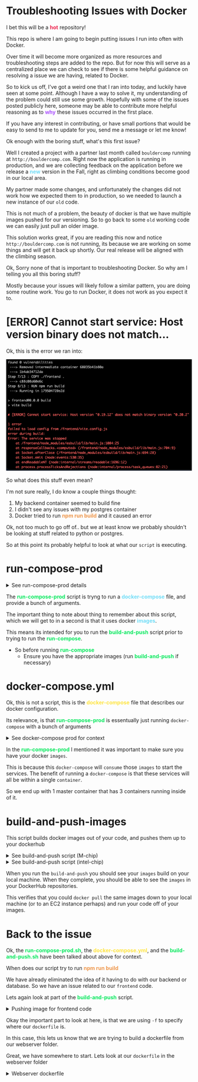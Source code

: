 <style>
.highlight-light-purple {
color: #BF9ACA;
font-weight: bold;
}
.highlight-purple {
color: #AB52FF;
font-weight: bold;
}
.highlight-yellow {
color: #FEE440;
font-weight: bold;
}
.highlight-orange {
color: #EE964B;
font-weight: bold;  
}
.highlight-green {
color: #09E85E;
font-weight: bold;
}
.highlight-skyblue {
color: #72DDF7;
font-weight: bold;
}
.highlight-grey {
color: #D3D3D3;
font-weight: bold;
}
.highlight-red {
    color: #ED254E;
    font-weight: bold
}

</style>

# Troubleshooting Issues with Docker



I bet this will be a <strong class="highlight-red">hot</strong> repository!


This repo is where I am going to begin putting issues I run into often with Docker.

Over time it will become more organized as more resources and troubleshooting steps are added to the repo. But for now this will serve as a centralized place we can check to see if there is some helpful guidance on resolving a issue we are having, related to Docker.




So to kick us off, I've got a weird one that I ran into today, and luckily have seen at some point. Although I have a way to solve it, my understanding of the problem could still use some growth. Hopefully with some of the issues posted publicly here, someone may be able to contribute more helpful reasoning as to <strong class="highlight-purple">why</strong> these issues occurred in the first place.

If you have any interest in contributing, or have small portions that would be easy to send to me to update for you, send me a message or let me know!


Ok enough with the boring stuff, what's this first issue?


Well I created a project with a partner last month called `bouldercomp` running at `http://bouldercomp.com`. Right now the application is running in production, and we are collecting feedback on the application before we release a <strong class="highlight-skyblue">new</strong> version in the Fall, right as climbing conditions become good in our local area.

My partner made some changes, and unfortunately the changes did not work how we expected them to in production, so we needed to launch a new instance of our `old` code.

This is not much of a problem, the beauty of docker is that we have multiple images pushed for our versioning. So to go back to some `old` working code we can easily just pull an older image.



This solution works great, if you are reading this now and notice `http://bouldercomp.com` is not running, its because we are working on some things and will get it back up shortly. Our real release will be aligned with the climbing season.

Ok, Sorry none of that is important to troubleshooting Docker. So why am I telling you all this boring stuff?

Mostly because your issues will likely follow a similar pattern, you are doing some routine work. You go to run Docker, it does not work as you expect it to.


# [ERROR] Cannot start service: Host version binary does not match...


Ok, this is the error we ran into:

![Terminal Output](images/terminal-error1.png)



So what does this stuff even mean?

I'm not sure really, I do know a couple things thought:
1. My backend container seemed to build fine
2. I didn't see any issues with my postgres container
3. Docker tried to run <strong class="highlight-orange">npm run build</strong> and it caused an error


Ok, not too much to go off of.. but we at least know we probably shouldn't be looking at stuff related to python or postgres.

So at this point its probably helpful to look at what our `script` is executing.


# run-compose-prod

<details>
<summary>See run-compose-prod details</summary>

```


#!/bin/sh

# The Dockerhub account where the images are stored


# These environment variables come from command line arguments.
# They are consumed by the docker-compose file.

#####################################
export POSTGRES_DB=boulder_comp
export POSTGRES_USER=postgres
export PRODUCTION=true
#####################################

## Less sensitive variables above

## Sensitive variables that should be injected and shared with no one

#################################
#################################
export DOCKERHUB_UNAME=$1
export NEW_VERSION=$2
export HOST=$3

export DB_PASS=$4

export EMAIL=$5
export GMAIL_APP_PASSWORD=$6

export AWS_ACCESS_KEY_ID=$7
export AWS_SECRET_ACCESS_KEY=$8
export BUCKET_NAME=$9
#################################
#################################


COMPOSE_DOCKER_CLI_BUILD=0 DOCKER_BUILDKIT=0 docker-compose -f docker-compose.prod.yml build --no-cache
docker-compose -f docker-compose.prod.yml up -d

# make sure the postgres container is ready, then run migrations
sleep 10 
docker exec boulder_comp-api-1 python /src/manage.py makemigrations 
docker exec boulder_comp-api-1 python /src/manage.py migrate


```

</details>


The <strong class="highlight-green">run-compose-prod</strong> script is tryng to run a <strong class="highlight-skyblue">docker-compose</strong> file, and provide a bunch of arguments.

The important thing to note about thing to remember about this script, which we will get to in a second is that it uses docker <strong class="highlight-skyblue">images</strong>.

This means its intended for you to run the <strong class="highlight-green">build-and-push</strong> script prior to trying to run the <strong class="highlight-green">run-compose</strong>.

- So before running <strong class="highlight-green">run-compose</strong>
    - Ensure you have the appropriate images (run <strong class="highlight-green">build-and-push</strong> if necessary)




# docker-compose.yml 

Ok, this is not a script, this is the <strong class="highlight-yellow">docker-compose</strong> file that describes our docker configuration.

Its relevance, is that <strong class="highlight-green">run-compose-prod</strong> is essentually just running `docker-compose` with a bunch of arguments

<details>
<summary>See docker-compose prod for context</summary>

```

#########################################
# The "production" compose file builds 
# on your EC2 instance
#########################################

version: "3"
services:
  api:
    image: $DOCKERHUB_UNAME/boulder_comp_api-prod:$NEW_VERSION 
    environment:
      - PRODUCTION=$PRODUCTION
      - DB_PASS=$DB_PASS
      - EMAIL=$EMAIL
      - GMAIL_APP_PASSWORD=$GMAIL_APP_PASSWORD
      - HOST=$HOST
      - AWS_ACCESS_KEY_ID=$AWS_ACCESS_KEY_ID
      - AWS_SECRET_ACCESS_KEY=$AWS_SECRET_ACCESS_KEY
      - BUCKET_NAME=$BUCKET_NAME
    depends_on:
      - db
  nginx:
    image: $DOCKERHUB_UNAME/boulder_comp_webserver-prod:$NEW_VERSION
    restart: always
    ports:
      - "80:80"
  db:
    image: postgres:15
    volumes:
      - postgres_data:/var/lib/postgresql/data/
    environment:
      - POSTGRES_DB=$POSTGRES_DB
      - POSTGRES_USER=$POSTGRES_USER
      - POSTGRES_PASSWORD=$DB_PASS

volumes:
  postgres_data:


```


Theres a lot of stuff in here that we don't really need to worry about. A <strong class="highlight-yellow">docker-compose</strong> file, needs to `describe` a configuration setup.

- So what are we `describing` here?
    - We have a service `api` that will use an `image` we are giving it
    - We have a service `nginx` that will use an `image` we are giving it 
    - We have a service `db` that we will use an `image`
    - Our service `api` should wait for service `db` to start
    - We want a volume `postgres_data` associated with our `db` service

Ok it seems like a lot if we list it out. But what if we just said "I want to launch my frontend, backend, and database in their own containers"?

That, for the most part is what we are describing here.


</details>


In the <strong class="highlight-green">run-compose-prod</strong> I mentioned it was important to make sure you have your docker `images`.

This is because this `docker-compose` will `consume` those `images` to start the services. The benefit of running a `docker-compose` is that these services will all be within a single `container`.

So we end up with 1 master container that has 3 containers running inside of it.


# build-and-push-images

This script builds docker images out of your code, and pushes them up to your dockerhub

<details>
<summary>See build-and-push script (M-chip)</summary>

```

#!/bin/bash

##############################
# This builds and pushes both the nginx/React image
# and the DRF one.  
#
# The nginx/React image gets built with an environment variable
# that sets the url of the DRF backend REACT_APP_BASE_URL.  Once you
# know the IP address of your EC2 instance, you would pass that in
# instead of localhost
##############################


DOCKERHUB_UNAME=successphil


BASE_URL=$1
NEW_VERSION=$2
# DOCKERHUB_UNAME=$3

############################################################

# Command if building images on a mac with an M chip
############################################################
####################### Build Webserver ####################

docker buildx build --platform=linux/amd64 --build-arg VITE_BASE_URL=$BASE_URL -t $DOCKERHUB_UNAME/boulder_comp_webserver-prod:$NEW_VERSION -f webserver/Dockerfile . --no-cache

docker push $DOCKERHUB_UNAME/boulder_comp_webserver-prod:$NEW_VERSION

############################################################

######################## Build API #########################


docker buildx build --platform=linux/amd64 -t $DOCKERHUB_UNAME/boulder_comp_api-prod:$NEW_VERSION -f backend/Dockerfile ./backend --no-cache

docker push $DOCKERHUB_UNAME/boulder_comp_api-prod:$NEW_VERSION

```

</details>



<details>
<summary>See build-and-push script (intel-chip)</summary>


```

###############################################################
###############################################################
####################### Build WebServer #######################
###############################################################
###############################################################


# docker build --build-arg VITE_BASE_URL=$BASE_URL -t $DOCKERHUB_UNAME/boulder_comp_webserver-prod:$NEW_VERSION -f webserver/Dockerfile . --no-cache

# docker push $DOCKERHUB_UNAME/boulder_comp_webserver-prod:$NEW_VERSION

###############################################################
###############################################################
######################## Build API ############################
###############################################################
###############################################################

# docker build -t $DOCKERHUB_UNAME/boulder_comp_api-prod:$NEW_VERSION -f backend/Dockerfile ./backend --no-cache

# docker push $DOCKERHUB_UNAME/boulder_comp_api-prod:$NEW_VERSION

###############################################################
###############################################################

```
</details>

When you run the `build-and-push` you should see your `images` build on your local machine. When they complete, you should be able to see the `images` in your DockerHub repositories.

This verifies that you could `docker pull` the same images down to your local machine (or to an EC2 instance perhaps) and run your code off of your images.


# Back to the issue

Ok, the <strong class="highlight-green">run-compose-prod.sh</strong>, the <strong class="highlight-yellow">docker-compose.yml</strong>, and the <strong class="highlight-green">build-and-push.sh</strong> have been talked about above for context. 

When does our script try to run <strong class="highlight-orange">npm run build</strong>

We have already eliminated the idea of it having to do with our backend or database. So we have an issue related to our `frontend` code.


Lets again look at part of the <strong class="highlight-green">build-and-push</strong> script.

<details>
<summary>Pushing image for frontend code</summary>

```
docker buildx build --platform=linux/amd64 --build-arg VITE_BASE_URL=$BASE_URL -t $DOCKERHUB_UNAME/boulder_comp_webserver-prod:$NEW_VERSION -f webserver/Dockerfile . --no-cache

docker push $DOCKERHUB_UNAME/boulder_comp_webserver-prod:$NEW_VERSION
```

</details>

Okay the important part to look at here, is that we are using `-f` to specify where our `dockerfile` is.

In this case, this lets us know that we are trying to build a dockerfile from our webserver folder.


Great, we have somewhere to start. Lets look at our `dockerfile` in the webserver folder

<details>
<summary>Webserver dockerfile</summary>

```

###########################
# This is a "builder" pattern in Docker.
# We need to process our React code into static files that we can serve (npm run build).
# You could also skip this part and just run "npm run build" and copy over the output manually like some kind of barbarian
###########################

FROM node:20 as builder

WORKDIR /frontend

# These two lines will allow us to pass in an environment
# variable when the image is *built* (not run).  For local
# development, localhost; for production, your EC2's IP address
ARG VITE_BASE_URL=localhost:8000
ENV VITE_BASE_URL=$VITE_BASE_URL

COPY ./frontend/package.json .
RUN npm install && npm update
COPY ./frontend .
RUN npm run build

###########################
# This is the final image we want.
#  First, it copies over a config file which basically says:
# "if any requests come in whose uri starts with /api/,
# then hand them off to the gunicorn (Django) server, 
# otherwise, serve up the React static files."
# Second, it copies over the React static files to the place
# where nginx expects them to be.
###########################
FROM nginx:alpine

COPY ./webserver/default.conf /etc/nginx/conf.d/default.conf
COPY ./webserver/nginx.conf /etc/nginx

COPY --from=builder /frontend/dist /usr/share/nginx/html

```

# Webserver Image

Okay, theres a good bit going on here, and we have an issue that could be related to something here, so we are gonna look at the image a bit more.

First lets just describe what it looks like we want:

1. Build a Node Image
2. Cd into my frontend folder
3. Copy my package json
4. RUN `npm install` and `npm update`
5. Copy my front end folder
6. RUN `npm run build`
7. Run npm build
8. Build a nginx Image
9. Copy my nginx configuration to where nginx expects configuration files to be
10. Copy my additional nginx configuration to where nginx expects configuration files to be
11. Copy my frontend/dist into usr/share/nginx/html (a place where nginx expects html files to be)


Yikes! Thats a lot of steps, but remember we know a few things. We ran into this issue because when our container tried to run `npm run build` we got some weird error.


So what does our webserver image actually do?

If we look at the tasks we are trying to describe, it looks like we want to copy some files into some specific locations so that `nginx` can properly use the files.

If you look at the end of our script, those last lines help make our goal clear.

You might be thinking, but my frontend does not have a `dist` folder..

That is likely because you have not ran `npm run build`, we typically run our development servers with `npm run dev`



So these are just some node related things, which I have either figured out or learned over time.

When you have a node project (even an empty directory) and run a `node package manager` command like `npm install`

Node will generate some things for you.

Almost immediately you should generate at least a `package.json` and a `node_modules` folder.

While I don't know much about these things, `package.json` is what keeps track of your dependencies. I tend to think of node_modules as being similar to my python venv, and package.json being similar to a `requirements.txt` file.

When you `npm install` libraries and dependencies for your project, node updates your package json and node_modules appropriately.

When you run `npm run build` You should generate a `dist` folder. This is the code that actually runs in production.


So getting back to our troubleshooting, the first thing I tried was running `npm run build` locally.


Sure enough, it generated a dist folder for me. This step isn't necessary, but lets say I really want to run the code, it doesn't make feel good enough that I can generate it locally just fine.

<details>
<summary>Updating docker image to Run front end code directly</summary>

```
###########################
# This is a "builder" pattern in Docker.
# We need to process our React code into static files that we can serve (npm run build).
# You could also skip this part and just run "npm run build" and copy over the output manually like some kind of barbarian
###########################

FROM node:20 as builder

WORKDIR /frontend

# These two lines will allow us to pass in an environment
# variable when the image is *built* (not run).  For local
# development, localhost; for production, your EC2's IP address
ARG VITE_BASE_URL=localhost:8000
ENV VITE_BASE_URL=$VITE_BASE_URL


###########################
# This is the final image we want.
#  First, it copies over a config file which basically says:
# "if any requests come in whose uri starts with /api/,
# then hand them off to the gunicorn (Django) server, 
# otherwise, serve up the React static files."
# Second, it copies over the React static files to the place
# where nginx expects them to be.
###########################
FROM nginx:alpine

COPY ./webserver/default.conf /etc/nginx/conf.d/default.conf
COPY ./webserver/nginx.conf /etc/nginx

COPY --from=builder /frontend/dist /usr/share/nginx/html

```

We removed these lines, because by running `npm run build` locally, we already have a frontend/dist folder
```
COPY ./frontend/package.json .
RUN npm install && npm update
COPY ./frontend .
RUN npm run build
```

Remember what we are trying to do is just copy our html files, into a place where nginx knows what to do with html files


If for some reason, you can generate your codes `dist` folder locally, but cannot actually get the container to build, you probably have a problem somewhere in your code.

But if in my case, you can generate your `dist` locally, but now have to `build` your `dist` prior to running the script.. theres a few more things we can take a look at.



# What I ended up doing

You should not see node_module files or references to node_modules from docker. Ensure having a `.dockerignore` that similar to your `.gitignore` does not track `node_modules`

1. Checked that I could make a local dist from my frontend code
```
npm run build
```

2. I deleted the dist after it was made
```
rm -rf frontend/dist
```

3. I ran my local compose script, which failed for similar errors as our production script


4. I deleted my node_modules

```
rm -rf frontend/node_modules
```
5. I ran my local compose script again
It worked with the node_modules deleted

6. I shut down my containers and built and pushed new images

7. I pulled the images into our app and got it running again

8. I decided to change more things and broke stuff...




# Local Compose Script and docker-compose

These are pretty similar with just a couple slight differences.

<details>
<summary>local docker compose setup</summary>

docker-compose.dev.yml
```
version: "3"
services:
  api:
    build: ./backend
    ports:
      - "8000:8000"
    environment:
      - DB_PASS=$DB_PASS
      - EMAIL=$EMAIL
      - GMAIL_APP_PASSWORD=$GMAIL_APP_PASSWORD
      - HOST=$HOST
      - AWS_ACCESS_KEY_ID=$AWS_ACCESS_KEY_ID
      - AWS_SECRET_ACCESS_KEY=$AWS_SECRET_ACCESS_KEY
      - BUCKET_NAME=$BUCKET_NAME
    depends_on:
      - db
  nginx:
    build: 
      context: .
      dockerfile: ./webserver/Dockerfile
    restart: always
    ports:
      - "80:80"
  db:
    image: postgres:15
    volumes:
      - postgres_data:/var/lib/postgresql/data/
    environment:
      - POSTGRES_DB=$POSTGRES_DB
      - POSTGRES_USER=$POSTGRES_USER
      - POSTGRES_PASSWORD=$DB_PASS


volumes:
  postgres_data:

```

</details>

Your `run-compose` is still just running a `docker-compose` with a bunch of arguments

Your `docker-compose` is still building a bunch of images to run your code.

The main difference here is we are `building` and running images here.

You will notice our `run-compose-prod` uses `image` to declare which image to `pull` to use for the designated service.

Here in the `run-compose-dev` (or local) we are building docker images from our `code` to use for the container `services`


<details>
<summary>run-compose local script</summary>

```

##########################################################################
##########################################################################
### These are the environment variables docker-compose.dev.yml expects ###

    #  Less Sensitive variables 
#################################
export POSTGRES_DB=boulder_comp
export POSTGRES_USER=postgres
export HOST=localhost:80
export PRODUCTION=false
#################################

### The Above variables are not necessarily sensitive ###
###     So you may leave some values hard coded       ###
### In production, you will need to pass most of these ###

### So you may consider making your dev and prod scripts match ###
## The prod script will additionally need the container address and image version ###
#####################################################################################
### These are sensitive and should get injected at runtime and shared with no one ###

    # Variables to Inject
#################################
#################################
export EMAIL=$1
export GMAIL_APP_PASSWORD=$2
export AWS_ACCESS_KEY_ID=$3
export AWS_SECRET_ACCESS_KEY=$4
export BUCKET_NAME=$5
export DB_PASS=$6
#################################
#################################

# All variables exported should get consumed by docker-compose.dev.yml

########### Runs docker-compose.dev.yml with arguments that exist in script   ######################
#### Command may vary on different Machines

COMPOSE_DOCKER_CLI_BUILD=0 DOCKER_BUILDKIT=0 docker compose -f docker-compose.dev.yml up -d --build

# make sure the postgres container is ready, then run migrations
sleep 10
docker exec boulder_comp-api-1 python /src/manage.py makemigrations 
docker exec boulder_comp-api-1 python /src/manage.py migrate
```


Just like all the other examples, I think its helpful to see a script that is actually being used. There is a lot of stuff here that applies mostly to the `boulder comp` application.

This script is just helping us run a `docker-compose` with a bunch of arguments (and yes, wait and make migrations to the database)



This script is very similar to the `production` script. Both have essentially the same job, so why are there two scripts?

The `dev` script should run locally, meaning you can run your containers, and going to port 80, you will see nginx serving the content on your local machine

The `prod` script is intended to run on a `EC2` or some other hosting platform. The point is, you actually have to have that address (Your EC2, domain, the address your project will be running at)

The main differences are to make sure that the right arguments get passed, so that the containers work properly in development and production.

While we could combine scripts or make 1 script, it introduces the potential for more human error by creating configuration changes.

